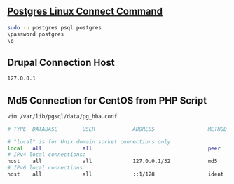## [Postgres Linux Connect Command](http://suite.opengeo.org/docs/latest/dataadmin/pgGettingStarted/firstconnect.html)
```sh
sudo -u postgres psql postgres
\password postgres
\q
```

## Drupal Connection Host
```sh
127.0.0.1
```

## Md5 Connection for CentOS from PHP Script
```sh
vim /var/lib/pgsql/data/pg_hba.conf

# TYPE  DATABASE        USER            ADDRESS                 METHOD

# "local" is for Unix domain socket connections only
local   all             all                                     peer
# IPv4 local connections:
host    all             all             127.0.0.1/32            md5
# IPv6 local connections:
host    all             all             ::1/128                 ident
```
